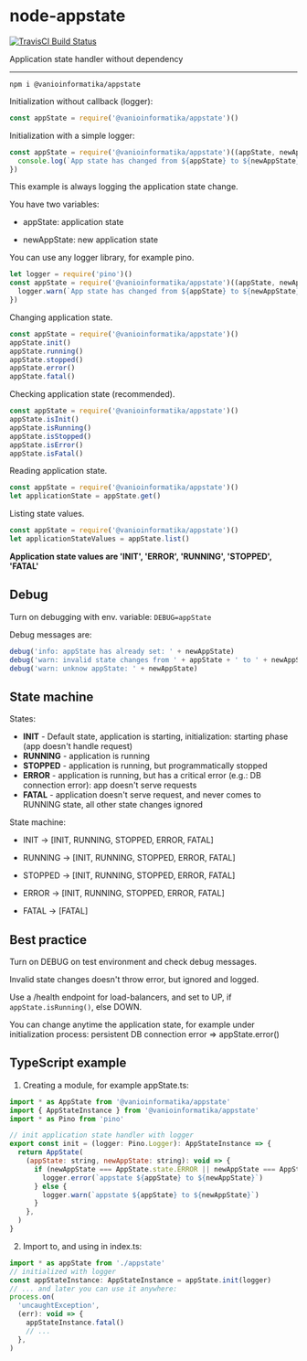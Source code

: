 # node-appstate

[![TravisCI Build Status](https://travis-ci.org/vanioinformatika/node-appstate.svg?branch=master)](https://travis-ci.org/vanioinformatika/node-appstate)

Application state handler without dependency

---

`npm i @vanioinformatika/appstate`

Initialization without callback (logger):

```javascript
const appState = require('@vanioinformatika/appstate')()
```

Initialization with a simple logger:

```javascript
const appState = require('@vanioinformatika/appstate')((appState, newAppState) => {
  console.log(`App state has changed from ${appState} to ${newAppState}`)
})
```

This example is always logging the application state change.

You have two variables:

- appState: application state

- newAppState: new application state

You can use any logger library, for example pino.

```javascript
let logger = require('pino')()
const appState = require('@vanioinformatika/appstate')((appState, newAppState) => {
  logger.warn(`App state has changed from ${appState} to ${newAppState}`)
})
```

Changing application state.

```javascript
const appState = require('@vanioinformatika/appstate')()
appState.init()
appState.running()
appState.stopped()
appState.error()
appState.fatal()
```

Checking application state (recommended).

```javascript
const appState = require('@vanioinformatika/appstate')()
appState.isInit()
appState.isRunning()
appState.isStopped()
appState.isError()
appState.isFatal()
```

Reading application state.

```javascript
const appState = require('@vanioinformatika/appstate')()
let applicationState = appState.get()
```

Listing state values.

```javascript
const appState = require('@vanioinformatika/appstate')()
let applicationStateValues = appState.list()
```

**Application state values are 'INIT', 'ERROR', 'RUNNING', 'STOPPED', 'FATAL'**

## Debug

Turn on debugging with env. variable: `DEBUG=appState`

Debug messages are:

```javascript
debug('info: appState has already set: ' + newAppState)
debug('warn: invalid state changes from ' + appState + ' to ' + newAppState)
debug('warn: unknow appState: ' + newAppState)
```

## State machine

States:

- **INIT** - Default state, application is starting, initialization: starting phase (app doesn't handle request)
- **RUNNING** - application is running
- **STOPPED** - application is running, but programmatically stopped
- **ERROR** - application is running, but has a critical error (e.g.: DB connection error): app doesn't serve requests
- **FATAL** - application doesn't serve request, and never comes to RUNNING state, all other state changes ignored

State machine:

- INIT -> [INIT, RUNNING, STOPPED, ERROR, FATAL]

- RUNNING -> [INIT, RUNNING, STOPPED, ERROR, FATAL]

- STOPPED -> [INIT, RUNNING, STOPPED, ERROR, FATAL]

- ERROR -> [INIT, RUNNING, STOPPED, ERROR, FATAL]

- FATAL -> [FATAL]

## Best practice

Turn on DEBUG on test environment and check debug messages.

Invalid state changes doesn't throw error, but ignored and logged.

Use a /health endpoint for load-balancers, and set to UP, if `appState.isRunning()`, else DOWN.

You can change anytime the application state, for example under initialization process: persistent DB connection error => appState.error()

## TypeScript example

1. Creating a module, for example appState.ts:

```javascript
import * as AppState from '@vanioinformatika/appstate'
import { AppStateInstance } from '@vanioinformatika/appstate'
import * as Pino from 'pino'

// init application state handler with logger
export const init = (logger: Pino.Logger): AppStateInstance => {
  return AppState(
    (appState: string, newAppState: string): void => {
      if (newAppState === AppState.state.ERROR || newAppState === AppState.state.FATAL) {
        logger.error(`appstate ${appState} to ${newAppState}`)
      } else {
        logger.warn(`appstate ${appState} to ${newAppState}`)
      }
    },
  )
}
```

2. Import to, and using in index.ts:

```javascript
import * as appState from './appstate'
// initialized with logger
const appStateInstance: AppStateInstance = appState.init(logger)
// ... and later you can use it anywhere:
process.on(
  'uncaughtException',
  (err): void => {
    appStateInstance.fatal()
    // ...
  },
)
```
